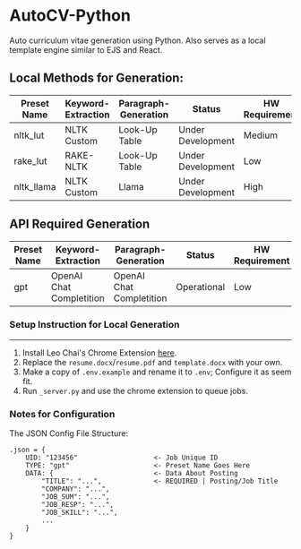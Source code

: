 # AutoCV-Python

Auto curriculum vitae generation using Python. Also serves as a local template engine similar to EJS and React.


## **Local Methods for Generation**:

| Preset Name | Keyword-Extraction | Paragraph-Generation | Status            | HW Requirement |
|-------------|--------------------|----------------------|-------------------|----------------|
| nltk_lut    | NLTK Custom        | Look-Up Table        | Under Development | Medium         |
| rake_lut    | RAKE-NLTK          | Look-Up Table        | Under Development | Low            |
| nltk_llama  | NLTK Custom        | Llama                | Under Development | High           |

## **API Required Generation**

| Preset Name | Keyword-Extraction       | Paragraph-Generation     | Status      | HW Requirement |
|-------------|--------------------------|--------------------------|-------------|----------------|
| gpt         | OpenAI Chat Completition | OpenAI Chat Completition | Operational | Low            |

### **Setup Instruction for Local Generation**
---
1. Install Leo Chai's Chrome Extension [here](https://github.com/TheLeoChai/CoverLetterGeneration).
2. Replace the `resume.docx`/`resume.pdf` and `template.docx` with your own.
3. Make a copy of `.env.example` and rename it to `.env`; Configure it as seem fit.
4. Run `_server.py` and use the chrome extension to queue jobs.


### **Notes for Configuration**
The JSON Config File Structure:
```
.json = {
    UID: "123456"                   <- Job Unique ID
    TYPE: "gpt"                     <- Preset Name Goes Here
    DATA: {                         <- Data About Posting
        "TITLE": "...",             <- REQUIRED | Posting/Job Title
        "COMPANY": "...",
        "JOB_SUM": "...",
        "JOB_RESP": "...",
        "JOB_SKILL": "...",
        ...
    }
}